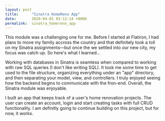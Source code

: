 ```yaml
---
layout: post
title:      "Sinatra HomeReno App"
date:       2020-04-01 03:12:14 +0000
permalink:  sinatra_homereno_app
---
```



This module was a challenging one for me. Before I started at Flatiron, I had plans to move my family accross the country and that definitely took a toll on my Sinatra assignments—but once the we settled into our new city, my focus was catch up. So here's what I learned...

Working with databases in Sinatra is seamless when compared to working with raw SQL queries (I don't like writing SQL). It took me some time to get used to the file structure, organizing everything under an "app" directory, and then separating your model, view, and controllers. I truly enjoyed seeing how the backend begins to communicate with the fron-end. Overall, the Sinatra module was enjoyable.

I built an app that keeps track of a user's home renovation projects. The user can create an account, login and start creating tasks with full CRUD functionality. I am definitly going to continue building on this project, but for now, it works.
